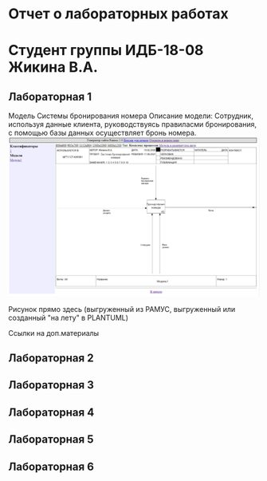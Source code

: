 # Отчет о лабораторных работах
# Студент группы ИДБ-18-08 Жикина В.А.
## Лабораторная 1

Модель Системы бронирования номера
Описание модели: Сотрудник, используя данные клиента, руководствуясь  правиласми бронирования, с помощью базы данных осуществляет бронь номера.
![none](https://github.com/TheGinnyLee/Valeria/blob/main/ModelLab1.png)



Рисунок прямо здесь (выгруженный из РАМУС, выгруженный или созданный "на лету" в PLANTUML)

Ссылки на доп.материалы

## Лабораторная 2

## Лабораторная 3

## Лабораторная 4

## Лабораторная 5

## Лабораторная 6
